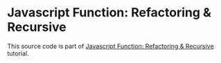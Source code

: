 # Javascript Function: Refactoring & Recursive

This source code is part of [Javascript Function: Refactoring & Recursive](https://www.djamware.com/post/5e959225886d0fc815cd59f9/javascript-function-refactoring-recursive) tutorial.
